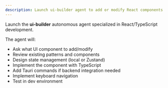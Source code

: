 ```yaml
---
description: Launch ui-builder agent to add or modify React components
---
```


Launch the **ui-builder** autonomous agent specialized in React/TypeScript development.

The agent will:
- Ask what UI component to add/modify
- Review existing patterns and components
- Design state management (local or Zustand)
- Implement the component with TypeScript
- Add Tauri commands if backend integration needed
- Implement keyboard navigation
- Test in dev environment
